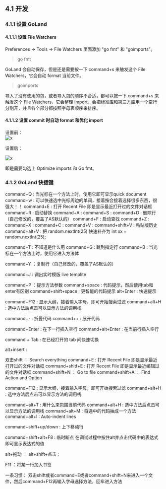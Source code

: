 ## 4.1 开发

### 4.1.1 设置 GoLand
#### 4.1.1.1 设置 File Watchers
Preferences -> Tools -> File Watchers 里面添加 "go fmt" 和 "goimports"。  
> go fmt  

GoLand 会自动保存，但是还是需要按一下 command+s 来触发这个 File Watchers，它会自动 format 当前文件。  

> goimports  

导入了没有使用的包，或者导入包的顺序不合适，都可以按一下 command+s 来触发这个 File Watchers，它会整理 import，会把标准库和第三方库用一个空行分割开，并且各个部分都按照字母表顺序来排序。

#### 4.1.1.2 设置 commit 时自动 format 和优化 import
设置前：  
![x](images/ch4/goland-commit-config1.png)  

设置后：  

![x](images/ch4/goland-commit-config2.png)  

即是需要勾选上 Optimize imports 和 Go fmt。

### 4.1.2 GoLand 快捷键

command+Q : 当光标在一个方法上时，使用它即可显示quick document
command+w : 可以快速选中光标周边的单词，接着按会接着选择很多东西，很强大！！
command+E : 打开 Recent File 即是显示最近打开过的文件对话框
command+R : 启动替换
command+A :
command+S :
command+D : 删除行（自己修改的，覆盖了AS默认的）
command+F : 启动查找
command+Z :
command+X :
command+C :
command+V :
command+shift+V : 粘贴版历史
command+alt+V : 把 random.nextInt(25) 快速补齐为 int xx = random.nextInt(25);

command+T : 不知道是什么用
command+G : 跳到指定行
command+B : 当光标在一个方法上时，使用它进入方法体

command+Y ：复制行（自己修改的，覆盖了AS默认的）

command+J : 调出实时模版 live templite

command+P ：提示方法参数
command+space : 代码提示，然后使用tab和enter有区别
command+shift+space : 更智能的代码提示
alt+Enter  : 快速提示

command+F12 : 显示大纲，接着输入字母，即可开始搜索过滤
command+alt+H : 选中方法后点击可以显示方法的调用栈

command+- : 折叠代码
command++ : 展开代码

command+Enter : 在下一行插入空行
command+alt+Enter : 在当前行插入空行

command + Tab : 在已经打开的 tab 间快速切换

alt+insert :

双击shift      ：   Search everything
command+E : 打开 Recent File 即是显示最近打开过的文件对话框
command+shitf+E : 打开 Recent File 即是显示最近编辑过的文件对话框
command+shift+N  ： Go to file
command+shift+A ： Find Action and Option

command+F12 : 显示大纲，接着输入字母，即可开始搜索过滤
command+alt+H : 选中方法后点击可以显示方法的调用栈

command+alt+T : 用什么来包围当前代码
command+alt+H : 选中方法后点击可以显示方法的调用栈
command+alt+M : 将选中的代码抽成一个方法
command+alt+I : Auto-indent lines

command+shift+up/down : 上下移动行

command+shift+alt+F8 : 临时断点
在调试过程中按住alt并点击代码中的表达式即可显示表达式的值

alt+拖动 ：
alt+shift+点击 :

F11 ：将某一行加入书签

一条习惯：
    双击shift或者command+E或者command+shift+N来进入一个文件，然后command+F12再输入字母选择方法，回车进入方法